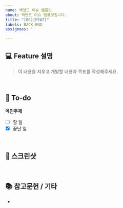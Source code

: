 ```yaml
---
name: 백엔드 이슈 템플릿
about: 백엔드 이슈 템플릿입니다.
title: "[BE][FEAT]"
labels: BACK-END
assignees: ''

---
```


## 💻 Feature 설명
> 이 내용을 지우고 개발할 내용과 목표를 작성해주세요.
<br>

## 📝 To-do
**메인주제**
- [ ] 할 일
- [x] 끝난 일
<br>

## 📸 스크린샷

<br>

## 📚 참고문헌 / 기타
-
